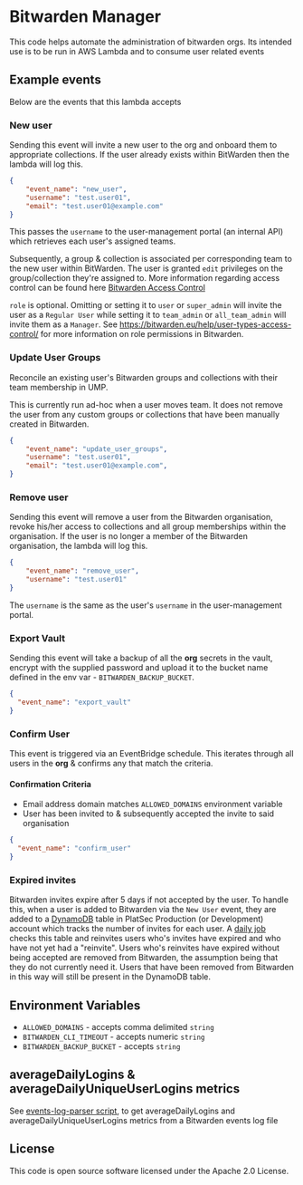 # Bitwarden Manager

This code helps automate the administration of bitwarden orgs.
Its intended use is to be run in AWS Lambda and to consume user related events

## Example events

Below are the events that this lambda accepts

### New user

Sending this event will invite a new user to the org and onboard them to appropriate collections.
If the user already exists within BitWarden then the lambda will log this.

```json
{
    "event_name": "new_user",
    "username": "test.user01",
    "email": "test.user01@example.com"
}
```

This passes the `username` to the user-management portal (an internal API) which retrieves each user's assigned teams.

Subsequently, a group & collection is associated per corresponding team to the new user within BitWarden.
The user is granted `edit` privileges on the group/collection they're assigned to.
More information regarding access control can be found here [Bitwarden Access Control](https://bitwarden.eu/help/user-types-access-control/#permissions)

`role` is optional. Omitting or setting it to `user` or `super_admin` will invite the user as a `Regular User` while 
setting it to `team_admin` or `all_team_admin` will invite them as a `Manager`. 
See https://bitwarden.eu/help/user-types-access-control/ for more information on role permissions in Bitwarden.

### Update User Groups

Reconcile an existing user's Bitwarden groups and collections with their team membership in UMP. 

This is currently run ad-hoc when a user moves team. It does not remove the user from any custom groups or 
collections that have been manually created in Bitwarden.

```json
{
    "event_name": "update_user_groups",
    "username": "test.user01",
    "email": "test.user01@example.com",
}
```

### Remove user

Sending this event will remove a user from the Bitwarden organisation, revoke his/her access to collections 
and all group memberships within the organisation.
If the user is no longer a member of the Bitwarden organisation, the lambda will log this.

```json
{
    "event_name": "remove_user",
    "username": "test.user01"
}
```

The `username` is the same as the user's `username` in the user-management portal.

### Export Vault

Sending this event will take a backup of all the **org** secrets in the vault, encrypt with the supplied password
and upload it to the bucket name defined in the env var - `BITWARDEN_BACKUP_BUCKET`.

```json
{
  "event_name": "export_vault"
}
```

### Confirm User

This event is triggered via an EventBridge schedule. This iterates through all users in the **org** & confirms
any that match the criteria.

#### Confirmation Criteria

- Email address domain matches `ALLOWED_DOMAINS` environment variable
- User has been invited to & subsequently accepted the invite to said organisation

```json
{
  "event_name": "confirm_user"
}
```

### Expired invites

Bitwarden invites expire after 5 days if not accepted by the user. To handle this, when a user is added to Bitwarden via the `New User` event, they are added to a [DynamoDB](https://github.com/hmrc/platsec-terraform/blob/main/components/lambda_bitwarden_manager/dynamodb.tf) table in PlatSec Production (or Development) account which tracks the number of invites for each user. A [daily job](https://github.com/hmrc/platsec-terraform/blob/main/components/lambda_bitwarden_manager/lambda.tf#L36) checks this table and reinvites users who's invites have expired and who have not yet had a "reinvite". Users who's reinvites have expired without being accepted are removed from Bitwarden, the assumption being that they do not currently need it. Users that have been removed from Bitwarden in this way will still be present in the DynamoDB table. 

## Environment Variables

- `ALLOWED_DOMAINS` - accepts comma delimited `string`
- `BITWARDEN_CLI_TIMEOUT` - accepts numeric `string`
- `BITWARDEN_BACKUP_BUCKET` - accepts `string`

## averageDailyLogins & averageDailyUniqueUserLogins metrics

See [events-log-parser script](scripts/events-log-parser/README.md), to get averageDailyLogins and
averageDailyUniqueUserLogins metrics from a Bitwarden events log file

## License

This code is open source software licensed under the Apache 2.0 License.
